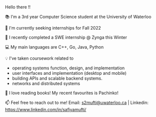 Hello there !!

📚 I'm a 3rd year Computer Science student at the University of Waterloo

🍄  I'm currently seeking internships for Fall 2022

🏦 I recently completed a SWE internship @ Zynga this Winter 

💻 My main languages are C++, Go, Java, Python

💡 I've taken coursework related to
  * operating systems function, design, and implementation
  * user interfaces and implementation (desktop and mobile)
  * building APIs and scalable backend systems.
  * networks and distributed systems
  
🎥 I love reading books! My recent favourites is Pachinko!

📫 Feel free to reach out to me! Email: s2mufti@uwaterloo.ca | Linkedin: https://www.linkedin.com/in/safiyamufti/
